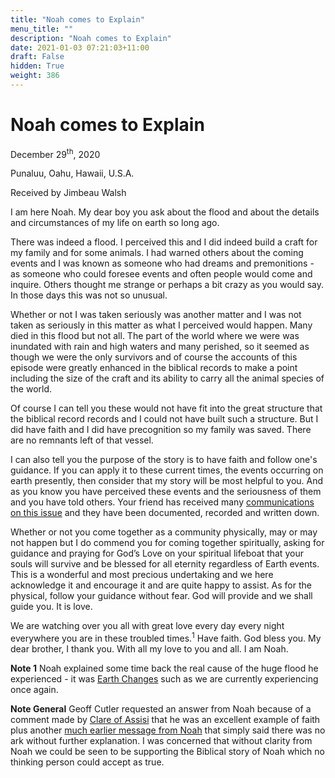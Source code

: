 ```yaml
---
title: "Noah comes to Explain"
menu_title: ""
description: "Noah comes to Explain"
date: 2021-01-03 07:21:03+11:00
draft: False
hidden: True
weight: 386
---
```

# Noah comes to Explain

December 29<sup>th</sup>, 2020

Punaluu, Oahu, Hawaii, U.S.A.

Received by Jimbeau Walsh



I am here Noah. My dear boy you ask about the flood and about the details and circumstances of my life on earth so long ago.

There was indeed a flood. I perceived this and I did indeed build a craft for my family and for some animals. I had warned others about the coming events and I was known as someone who had dreams and premonitions - as someone who could foresee events and often people would come and inquire. Others thought me strange or perhaps a bit crazy as you would say. In those days this was not so unusual. 

Whether or not I was taken seriously was another matter and I was not taken as seriously in this matter as what I perceived would happen. Many died in this flood but not all. The part of the world where we were was inundated with rain and high waters and many perished, so it seemed as though we were the only survivors and of course the accounts of this episode were greatly enhanced in the biblical records to make a point including the size of the craft and its ability to carry all the animal species of the world. 

Of course I can tell you these would not have fit into the great structure that the biblical record records and I could not have built such a structure. But I did have faith and I did have precognition so my family was saved. There are no remnants left of that vessel. 

I can also tell you the purpose of the story is to have faith and follow one's guidance. If you can apply it to these current times, the events occurring on earth presently, then consider that my story will be most helpful to you. And as you know you have perceived these events and the seriousness of them and you have told others. Your friend has received many [communications on this issue](/various/earth-changes/) and they have been documented, recorded and written down.  

Whether or not you come together as a community physically, may or may not happen but I do commend you for coming together spiritually, asking for guidance and praying for God’s Love on your spiritual lifeboat that your souls will survive and be blessed for all eternity regardless of Earth events. This is a wonderful and most precious undertaking  and we here acknowledge it and encourage it and are quite happy to assist. As for the physical, follow your guidance without fear. God will provide and we shall guide you. It is love. 

We are watching over you all with great love every day every night everywhere you are in these troubled times.<sup>1</sup> Have faith. God bless you. My dear brother, I thank you. With all my love to you and all. I am Noah. 

**Note 1** Noah explained some time back the real cause of the huge flood he experienced - it was [Earth Changes](/contemporary-messages/messages-sorted-year/messages-2017/stop-the-darkness-af-17-nov-2017/) such as we are currently experiencing once again.

**Note General** Geoff Cutler requested an answer from Noah because of a comment made by [Clare of Assisi](/contemporary-messages/messages-sorted-year/messages-2020/trust-and-faith-jw-8-jul-2020/) that he was an excellent example of faith plus another [much earlier message from Noah](https://new-birth.net/contemporary-messages/messages-sorted-year/messages-2003/noah-and-the-flood-fab-2-feb-2003/) that simply said there was no ark without further explanation. I was concerned that without clarity from Noah we could be seen to be supporting the Biblical story of Noah which no thinking person could accept as true.